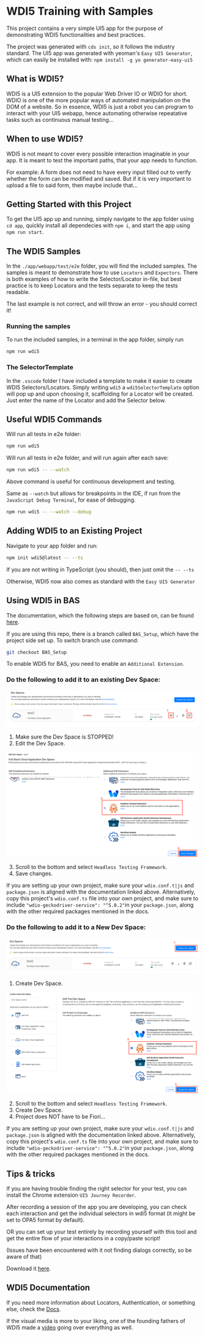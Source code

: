# WDI5 Training with Samples

This project contains a very simple UI5 app for the purpose of demonstrating WDI5 functionalities
and best practices.

The project was generated with `cds init`, so it follows the industry standard.
The UI5 app was generated with yeoman's `Easy UI5 Generator`, which can easily be installed with: 
`npm install -g yo generator-easy-ui5`

## What is WDI5?
WDI5 is a UI5 extension to the popular Web Driver IO or WDIO for short.
WDIO is one of the more popular ways of automated manipulation on the DOM of a website.
So in essence, WDI5 is just a robot you can program to interact with your UI5 webapp, 
hence automating otherwise repeatative tasks such as continuous manual testing...

## When to use WDI5?
WDI5 is not meant to cover every possible interaction imaginable in your app.
It is meant to test the important paths, that your app needs to function.

For example:
A form does not need to have every input filled out to verify whether the form can be modified and saved.
But if it is very important to upload a file to said form, then maybe include that...


## Getting Started with this Project
To get the UI5 app up and running, simply navigate to the app folder using `cd app`,
quickly install all dependecies with `npm i`,
and start the app using `npm run start`.

## The WDI5 Samples
In the `./app/webapp/test/e2e` folder, you will find the included samples.
The samples is meant to demonstrate how to use `Locators` and `Expectors`.
There is both examples of how to write the Selector/Locator in-file, but best practice is to keep Locators and the tests separate to keep the tests readable.

The last example is not correct, and will throw an error - you should correct it!

### Running the samples
To run the included samples, in a terminal in the app folder, simply run 
```sh
npm run wdi5
```

### The SelectorTemplate
In the `.vscode` folder I have included a template to make it easier to create WDI5 Selectors/Locators.
Simply writing `wdi5` a `wdi5SelectorTemplate` option will pop up and upon choosing it, scaffolding for a Locator will be created.
Just enter the name of the Locator and add the Selector below.


## Useful WDI5 Commands
Will run all tests in e2e folder:
```sh
npm run wdi5
```

Will run all tests in e2e folder, and will run again after each save:
```sh
npm run wdi5 -- --watch
```
Above command is useful for continuous development and testing.

Same as `--watch` but allows for breakpoints in the IDE, if run from the `JavaScript Debug Terminal`, for ease of debugging.
```sh
npm run wdi5 -- --watch --debug
```


## Adding WDI5 to an Existing Project
Navigate to your app folder and run:
```sh
npm init wdi5@latest -- --ts 
```
If you are not writing in TypeScript (you should), then just omit the `-- --ts`

Otherwise, WDI5 now also comes as standard with the `Easy UI5 Generator`


## Using WDI5 in BAS
The documentation, which the following steps are based on, can be found [here](https://ui5-community.github.io/wdi5/#/usage?id=using-bas-with-wdi5).

If you are using this repo, there is a branch called `BAS_Setup`, which have the project side set up.
To switch branch use command: 
```sh
git checkout BAS_Setup
```

To enable WDI5 for BAS, you need to enable an `Additional Extension`.
### Do the following to add it to an existing Dev Space:

![alt text](./app/webapp/misc/BAS_step1.png)

1. Make sure the Dev Space is STOPPED!
2. Edit the Dev Space.

![alt text](./app/webapp/misc/BAS_step2.png)

3. Scroll to the bottom and select `Headless Testing Framework`.
4. Save changes.

If you are setting up your own project, make sure your `wdio.conf.t|js` and `package.json` is aligned with the documentation linked above.
Alternatively, copy this project's `wdio.conf.ts` file into your own project, and make sure to include `"wdio-geckodriver-service": "^5.0.2"`in your `package.json`, along with the other required packages mentioned in the docs.

### Do the following to add it to a New Dev Space:

![alt text](./app/webapp/misc/BAS_step3.png)

1. Create Dev Space.

![alt text](./app/webapp/misc/BAS_step4.png)

2. Scroll to the bottom and select `Headless Testing Framework`.
3. Create Dev Space.
4. Project does NOT have to be Fiori...

If you are setting up your own project, make sure your `wdio.conf.t|js` and `package.json` is aligned with the documentation linked above.
Alternatively, copy this project's `wdio.conf.ts` file into your own project, and make sure to include `"wdio-geckodriver-service": "^5.0.2"`in your `package.json`, along with the other required packages mentioned in the docs.

## Tips & tricks
If you are having trouble finding the right selector for your test, you can install the Chrome extension `UI5 Journey Recorder`.

After recording a session of the app you are developing, you can check each interaction and get the individual selectors in wdi5 format (it might be set to OPA5 format by default).

OR you can set up your test entirely by recording yourself with this tool and get the entire flow of your interactions in a copy/paste script!

(Issues have been encountered with it not finding dialogs correctly, so be aware of that)

Download it [here](https://chromewebstore.google.com/detail/ui5-journey-recorder/clhcepeibbgcdmhalaaomdpofecmgimf).

## WDI5 Documentation
If you need more information about Locators, Authentication, or something else, check the [Docs](https://ui5-community.github.io/wdi5/#/).

If the visual media is more to your liking, one of the founding fathers of WDI5 made a [video](https://www.youtube.com/watch?v=f-0ztSnb2-c) going over everything as well.